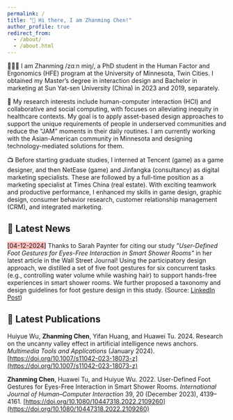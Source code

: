 ```yaml
---
permalink: /
title: "👋 Hi there, I am Zhanming Chen!"
author_profile: true
redirect_from: 
  - /about/
  - /about.html
---
```


🧑🏻‍💻 I am Zhanming /zɑːn miŋ/, a PhD student in the Human Factor and Ergonomics (HFE) program at the University of Minnesota, Twin Cities. I obtained my Master’s degree in interaction design and Bachelor in marketing at Sun Yat-sen University (China) in 2023 and 2019, separately.

🏥 My research interests include human-computer interaction (HCI) and collaborative and social computing, with focuses on alleviating inequity in healthcare contexts. My goal is to apply asset-based design approaches to support the unique requirements of people in underserved communities and reduce the “JAM” moments in their daily routines. I am currently working with the Asian-American community in Minnesota and designing technology-mediated solutions for them.

📺 Before starting graduate studies, I interned at Tencent (game) as a game designer, and then NetEase (game) and Jinfangka (consultancy) as digital marketing specialists. These are followed by a full-time position as a marketing specialist at Times China (real estate). With exciting teamwork and productive performance, I enhanced my skills in game design, graphic design, consumer behavior research, customer relationship management (CRM), and integrated marketing.

## 🥳 Latest News

 <span class="highlight" style="background-color: #ff666670">[04-12-2024]</span> Thanks to Sarah Paynter for citing our study _"User-Defined Foot Gestures for Eyes-Free Interaction in Smart Shower Rooms"_ in her latest article in the Wall Street Journal! Using the participatory design approach, we distilled a set of five foot gestures for six concurrent tasks (e.g., controlling water volume while washing hair) to support hands-free experiences in smart shower rooms. We further proposed a taxonomy and design guidelines for foot gesture design in this study. (Source: [LinkedIn Post](https://www.linkedin.com/posts/zhanmingchen_the-medspa-bathroom-fixtures-that-monitor-activity-7183662910198411264-Xu65?utm_source=share&utm_medium=member_desktop))

## 📄 Latest Publications

Huiyue Wu, **Zhanming Chen**, Yifan Huang, and Huawei Tu. 2024. Research on the uncanny valley effect in artificial intelligence news anchors. _Multimedia Tools and Applications_ (January 2024). [https://doi.org/10.1007/s11042-023-18073-z](https://doi.org/10.1007/s11042-023-18073-z)

**Zhanming Chen**, Huawei Tu, and Huiyue Wu. 2022. User-Defined Foot Gestures for Eyes-Free Interaction in Smart Shower Rooms. _International Journal of Human–Computer Interaction_ 39, 20 (December 2023), 4139–4161. [https://doi.org/10.1080/10447318.2022.2109260](https://doi.org/10.1080/10447318.2022.2109260)
